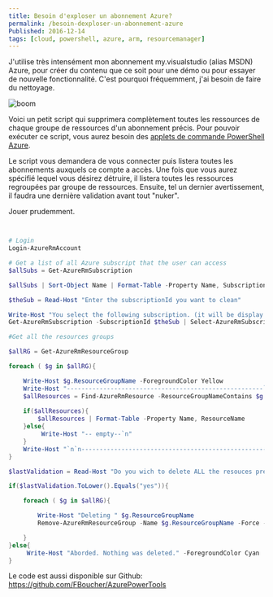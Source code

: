 ```yaml
---
title: Besoin d'exploser un abonnement Azure?
permalink: /besoin-dexploser-un-abonnement-azure
Published: 2016-12-14
tags: [cloud, powershell, azure, arm, resourcemanager]
---
```


J'utilise très intensément mon abonnement my.visualstudio (alias MSDN) Azure, pour créer du contenu que ce soit pour une démo ou pour essayer de nouvelle fonctionnalité. C'est pourquoi fréquemment, j'ai besoin de faire du nettoyage.

![boom](/content/images/2016/12/multi-resourceGroup-boom.png)

Voici un petit script qui supprimera complètement toutes les ressources de chaque groupe de ressources d'un abonnement précis. Pour pouvoir exécuter ce script, vous aurez besoin des [applets de commande PowerShell Azure](https://docs.microsoft.com/en-us/powershell/azureps-cmdlets-docs/).

Le script vous demandera de vous connecter puis listera toutes les abonnements auxquels ce compte a accès. Une fois que vous aurez spécifié lequel vous désirez détruire, il listera toutes les ressources regroupées par groupe de ressources. Ensuite, tel un dernier avertissement, il faudra une dernière validation avant tout "nuker".

Jouer prudemment.


``` powershell


# Login
Login-AzureRmAccount 

# Get a list of all Azure subscript that the user can access
$allSubs = Get-AzureRmSubscription 

$allSubs | Sort-Object Name | Format-Table -Property Name, SubscriptionId, State

$theSub = Read-Host "Enter the subscriptionId you want to clean"

Write-Host "You select the following subscription. (it will be display 15 sec.)" -ForegroundColor Cyan
Get-AzureRmSubscription -SubscriptionId $theSub | Select-AzureRmSubscription 

#Get all the resources groups

$allRG = Get-AzureRmResourceGroup

foreach ( $g in $allRG){

    Write-Host $g.ResourceGroupName -ForegroundColor Yellow 
    Write-Host "------------------------------------------------------`n" -ForegroundColor Yellow 
    $allResources = Find-AzureRmResource -ResourceGroupNameContains $g.ResourceGroupName
    
    if($allResources){
        $allResources | Format-Table -Property Name, ResourceName
    }else{
         Write-Host "-- empty--`n"
    } 
    Write-Host "`n`n------------------------------------------------------" -ForegroundColor Yellow 
}

$lastValidation = Read-Host "Do you wich to delete ALL the resouces previously listed? (YES/ NO)"

if($lastValidation.ToLower().Equals("yes")){

    foreach ( $g in $allRG){

        Write-Host "Deleting " $g.ResourceGroupName 
        Remove-AzureRmResourceGroup -Name $g.ResourceGroupName -Force -WhatIf

    }
}else{
     Write-Host "Aborded. Nothing was deleted." -ForegroundColor Cyan
}


```


Le code est aussi disponible sur Github: https://github.com/FBoucher/AzurePowerTools


